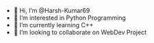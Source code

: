 - 👋 Hi, I’m @Harsh-Kumar69
- 👀 I’m interested in Python Programming
- 🌱 I’m currently learning C++
- 💞️ I’m looking to collaborate on WebDev Project



<!---
Harsh-Kumar69/Harsh-Kumar69 is a ✨ special ✨ repository because its `README.md` (this file) appears on your GitHub profile.
You can click the Preview link to take a look at your changes.
--->
